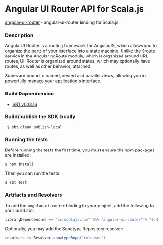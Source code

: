 Angular UI Router API for Scala.js
================================
[angular-ui-router](https://www.npmjs.com/package/angular-ui-router) - angular-ui-router binding for Scala.js.

### Description

AngularUI Router is a routing framework for AngularJS, which allows you to organize the parts of your interface 
into a state machine. Unlike the $route service in the Angular ngRoute module, which is organized around URL routes, 
UI-Router is organized around states, which may optionally have routes, as well as other behavior, attached.

States are bound to named, nested and parallel views, allowing you to powerfully manage your application's interface.

### Build Dependencies

* [SBT v0.13.16](http://www.scala-sbt.org/download.html)

### Build/publish the SDK locally

```bash
 $ sbt clean publish-local
```

### Running the tests

Before running the tests the first time, you must ensure the npm packages are installed:

```bash
$ npm install
```

Then you can run the tests:

```bash
$ sbt test
```

### Artifacts and Resolvers

To add the `angular-ui-router` binding to your project, add the following to your build.sbt:  

```sbt
libraryDependencies += "io.scalajs.npm" %%% "angular-ui-router" % "0.4.1"
```

Optionally, you may add the Sonatype Repository resolver:

```sbt   
resolvers += Resolver.sonatypeRepo("releases") 
```